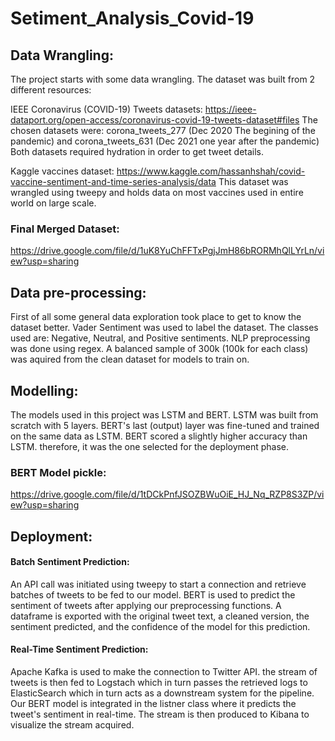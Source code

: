 # Setiment_Analysis_Covid-19

## Data Wrangling:
The project starts with some data wrangling. The dataset was built from 2 different resources:

IEEE Coronavirus (COVID-19) Tweets datasets: https://ieee-dataport.org/open-access/coronavirus-covid-19-tweets-dataset#files
The chosen datasets were: 
corona_tweets_277 (Dec 2020 The begining of the pandemic) and corona_tweets_631 (Dec 2021 one year after the pandemic) 
Both datasets required hydration in order to get tweet details.

Kaggle vaccines dataset: https://www.kaggle.com/hassanhshah/covid-vaccine-sentiment-and-time-series-analysis/data
This dataset was wrangled using tweepy and holds data on most vaccines used in entire world on large scale.

### Final Merged Dataset: 
https://drive.google.com/file/d/1uK8YuChFFTxPgjJmH86bRORMhQlLYrLn/view?usp=sharing

## Data pre-processing:
First of all some general data exploration took place to get to know the dataset better.
Vader Sentiment was used to label the dataset. The classes used are: Negative, Neutral, and Positive sentiments.
NLP preprocessing was done using regex.
A balanced sample of 300k (100k for each class) was aquired from the clean dataset for models to train on.

## Modelling:
The models used in this project was LSTM and BERT.
LSTM was built from scratch with 5 layers.
BERT's last (output) layer was fine-tuned and trained on the same data as LSTM.
BERT scored a slightly higher accuracy than LSTM. therefore, it was the one selected for the deployment phase.

### BERT Model pickle: 
https://drive.google.com/file/d/1tDCkPnfJSOZBWuOiE_HJ_Nq_RZP8S3ZP/view?usp=sharing

## Deployment:
#### Batch Sentiment Prediction:
An API call was initiated using tweepy to start a connection and retrieve batches of tweets to be fed to our model.
BERT is used to predict the sentiment of tweets after applying our preprocessing functions.
A dataframe is exported with the original tweet text, a cleaned version, the sentiment predicted, and the confidence of the model for this prediction.

#### Real-Time Sentiment Prediction:
Apache Kafka is used to make the connection to Twitter API. the stream of tweets is then fed to Logstach which in turn passes the retrieved logs to ElasticSearch which in turn acts as a downstream system for the pipeline.
Our BERT model is integrated in the listner class where it predicts the tweet's sentiment in real-time.
The stream is then produced to Kibana to visualize the stream acquired.
